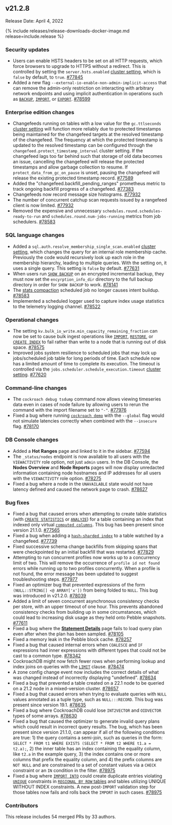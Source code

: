 ## v21.2.8

Release Date: April 4, 2022

{% include releases/release-downloads-docker-image.md release=include.release %}

<h3 id="v21-2-8-security-updates">Security updates</h3>

- Users can enable HSTS headers to be set on all HTTP requests, which force browsers to upgrade to HTTPS without a redirect. This is controlled by setting the `server.hsts.enabled` [cluster setting](../v21.2/cluster-settings.html), which is `false` by default, to `true`. [#77845][#77845]
- Added a new flag `--external-io-enable-non-admin-implicit-access` that can remove the admin-only restriction on interacting with arbitrary network endpoints and using implicit authentication in operations such as [`BACKUP`](../v21.2/backup.html), [`IMPORT`](../v21.2/import.html), or [`EXPORT`](../v21.2/export.html). [#78599][#78599]

<h3 id="v21-2-8-enterprise-edition-changes">Enterprise edition changes</h3>

- Changefeeds running on tables with a low value for the `gc.ttlseconds` [cluster setting](../v21.2/cluster-settings.html) will function more reliably due to protected timestamps being maintained for the changefeed targets at the resolved timestamp of the changefeed. The frequency at which the protected timestamp is updated to the resolved timestamp can be configured through the `changefeed.protect_timestamp_interval` cluster setting. If the changefeed lags too far behind such that storage of old data becomes an issue, cancelling the changefeed will release the protected timestamps and allow garbage collection to resume. If `protect_data_from_gc_on_pause` is unset, pausing the changefeed will release the existing protected timestamp record. [#77589][#77589]
- Added the "changefeed.backfill_pending_ranges" prometheus metric to track ongoing backfill progress of a changefeed. [#77383][#77383]
- Changefeeds now record message size histograms. [#77932][#77932]
- The number of concurrent catchup scan requests issued by a rangefeed client is now limited. [#77932][#77932]
- Removed the expensive and unnecessary `schedules.round.schedules-ready-to-run` and `schedules.round.num-jobs-running` metrics from job schedulers. [#78583][#78583]

<h3 id="v21-2-8-sql-language-changes">SQL language changes</h3>

- Added a `sql.auth.resolve_membership_single_scan.enabled` [cluster setting](../v21.2/cluster-settings.html), which changes the query for an internal role membership cache. Previously the code would recursively look up each role in the membership hierarchy, leading to multiple queries. With the setting on, it uses a single query. This setting is `false` by default. [#77631][#77631]
- When users run [`SHOW BACKUP`](../v21.2/show-backup.html) on an encrypted incremental backup, they must now set the `encyrption_info_dir` directory to the full backup directory in order for `SHOW BACKUP` to work. [#78141][#78141]
- The [stats compaction](../v21.2/cost-based-optimizer.html#table-statistics) scheduled job no longer causes intent buildup. [#78583][#78583]
- Implemented a scheduled logger used to capture index usage statistics to the telemetry logging channel. [#78522][#78522]

<h3 id="v21-2-8-operational-changes">Operational changes</h3>

- The setting `kv.bulk_io_write.min_capacity_remaining_fraction` can now be set to cause bulk ingest operations like [`IMPORT`](../v21.2/import.html), [`RESTORE`](../v21.2/restore.html), or [`CREATE INDEX`](../v21.2/create-index.html) to fail rather than write to a node that is running out of disk space. [#78575][#78575]
- Improved jobs system resilience to scheduled jobs that may lock up jobs/scheduled job table for long periods of time. Each schedule now has a limited amount of time to complete its execution. The timeout is controlled via the `jobs.scheduler.schedule_execution.timeout` [cluster setting](../v21.2/cluster-settings.html). [#77620][#77620]


<h3 id="v21-2-8-command-line-changes">Command-line changes</h3>

- The `cockroach debug tsdump` command now allows viewing timeseries data even in cases of node failure by allowing users to rerun the command with the import filename set to `"-"`. [#77976][#77976]
- Fixed a bug where running [`cockroach demo`](../v21.2/cockroach-demo.html) with the `--global` flag would not simulate latencies correctly when combined with the `--insecure` flag. [#78170][#78170]

<h3 id="v21-2-8-db-console-changes">DB Console changes</h3>

- Added a **Hot Ranges** page and linked to it in the sidebar. [#77594][#77594]
- The `_status/nodes` endpoint is now available to all users with the `VIEWACTIVITY` role option, not just `admin` users. In the DB Console, the **Nodes Overview** and **Node Reports** pages will now display unredacted information containing node hostnames and IP addresses for all users with the `VIEWACTIVITY` role option. [#78275][#78275]
- Fixed a bug where a node in the `UNAVAILABLE` state would not have latency defined and caused the network page to crash. [#78627][#78627]

<h3 id="v21-2-8-bug-fixes">Bug fixes</h3>

- Fixed a bug that caused errors when attempting to create table statistics (with [`CREATE STATISTICS`](../v21.2/create-statistics.html) or [`ANALYZE`](../v21.2/explain-analyze.html)) for a table containing an index that indexed only virtual [`computed columns`](../v21.2/computed-columns.html). This bug has been present since version 21.1.0. [#77565][#77565]
- Fixed a bug when adding a [`hash-sharded index`](../v21.2/hash-sharded-indexes.html) to a table watched by a changefeed. [#77739][#77739]
- Fixed successive schema change backfills from skipping spans that were checkpointed by an initial backfill that was restarted. [#77829][#77829]
- Attempting to run concurrent profiles now works up to a concurrency limit of two. This will remove the occurrence of `profile id not found` errors while running up to two profiles concurrently. When a profile is not found, the error message has been updated to suggest troubleshooting steps. [#77977][#77977]
- Fixed an optimizer bug that prevented expressions of the form `(NULL::STRING[] <@ ARRAY['x'])` from being folded to `NULL`. This bug was introduced in v21.2.0. [#78039][#78039]
- Added a limit of seven concurrent asynchronous consistency checks per store, with an upper timeout of one hour. This prevents abandoned consistency checks from building up in some circumstances, which could lead to increasing disk usage as they held onto Pebble snapshots. [#77611][#77611]
- Fixed a bug where the [**Statement Details**](../v21.2/ui-statements-page.html#statement-details-page) page fails to load query plan even after when the plan has been sampled. [#78105][#78105]
- Fixed a memory leak in the Pebble block cache. [#78257][#78257]
- Fixed a bug that caused internal errors when `COALESCE` and `IF` expressions had inner expressions with different types that could not be cast to a common type. [#78342][#78342]
- CockroachDB might now fetch fewer rows when performing lookup and index joins on queries with the [`LIMIT`](../v21.2/limit-offset.html#limit) clause. [#78474][#78474]
- A zone config change event now includes the correct details of what was changed instead of incorrectly displaying "undefined". [#78634][#78634]
- Fixed a bug that prevented a table created on a 22.1 node to be queried on a 21.2 node in a mixed-version cluster. [#78657][#78657]
- Fixed a bug that caused errors when trying to evaluate queries with `NULL` values annotated as a tuple type, such as `NULL:::RECORD`. This bug was present since version 19.1. [#78635][#78635]
- Fixed a bug where CockroachDB could lose `INT2VECTOR` and `OIDVECTOR` types of some arrays. [#78630][#78630]
- Fixed a bug that caused the optimizer to generate invalid query plans which could result in incorrect query results. The bug, which has been present since version 21.1.0, can appear if all of the following conditions are true: 1) the query contains a semi-join, such as queries in the form: `SELECT * FROM t1 WHERE EXISTS (SELECT * FROM t2 WHERE t1.a = t2.a);`, 2) the inner table has an index containing the equality column, like `t2.a` in the example query, 3) the index contains one or more columns that prefix the equality column, and 4) the prefix columns are `NOT NULL` and are constrained to a set of constant values via a `CHECK` constraint or an `IN` condition in the filter. [#78975][#78975]
- Fixed a bug where [`IMPORT INTO`](../v21.2/import-into.html) could create duplicate entries violating [`UNIQUE`](../v21.2/unique.html) constraints in [`REGIONAL BY ROW` tables](../v21.2/multiregion-overview.html#regional-by-row-tables) and tables utilizing UNIQUE WITHOUT INDEX constraints. A new post-`IMPORT` validation step for those tables now fails and rolls back the `IMPORT` in such cases. [#78975][#78975]

<h3 id="v21-2-8-contributors">Contributors</h3>

This release includes 54 merged PRs by 33 authors.

[#77383]: https://github.com/cockroachdb/cockroach/pull/77383
[#77551]: https://github.com/cockroachdb/cockroach/pull/77551
[#77565]: https://github.com/cockroachdb/cockroach/pull/77565
[#77589]: https://github.com/cockroachdb/cockroach/pull/77589
[#77594]: https://github.com/cockroachdb/cockroach/pull/77594
[#77611]: https://github.com/cockroachdb/cockroach/pull/77611
[#77620]: https://github.com/cockroachdb/cockroach/pull/77620
[#77631]: https://github.com/cockroachdb/cockroach/pull/77631
[#77739]: https://github.com/cockroachdb/cockroach/pull/77739
[#77829]: https://github.com/cockroachdb/cockroach/pull/77829
[#77845]: https://github.com/cockroachdb/cockroach/pull/77845
[#77932]: https://github.com/cockroachdb/cockroach/pull/77932
[#77976]: https://github.com/cockroachdb/cockroach/pull/77976
[#77977]: https://github.com/cockroachdb/cockroach/pull/77977
[#78039]: https://github.com/cockroachdb/cockroach/pull/78039
[#78105]: https://github.com/cockroachdb/cockroach/pull/78105
[#78141]: https://github.com/cockroachdb/cockroach/pull/78141
[#78170]: https://github.com/cockroachdb/cockroach/pull/78170
[#78253]: https://github.com/cockroachdb/cockroach/pull/78253
[#78257]: https://github.com/cockroachdb/cockroach/pull/78257
[#78275]: https://github.com/cockroachdb/cockroach/pull/78275
[#78342]: https://github.com/cockroachdb/cockroach/pull/78342
[#78474]: https://github.com/cockroachdb/cockroach/pull/78474
[#78522]: https://github.com/cockroachdb/cockroach/pull/78522
[#78575]: https://github.com/cockroachdb/cockroach/pull/78575
[#78583]: https://github.com/cockroachdb/cockroach/pull/78583
[#78599]: https://github.com/cockroachdb/cockroach/pull/78599
[#78627]: https://github.com/cockroachdb/cockroach/pull/78627
[#78630]: https://github.com/cockroachdb/cockroach/pull/78630
[#78634]: https://github.com/cockroachdb/cockroach/pull/78634
[#78635]: https://github.com/cockroachdb/cockroach/pull/78635
[#78657]: https://github.com/cockroachdb/cockroach/pull/78657
[#78975]: https://github.com/cockroachdb/cockroach/pull/78975
[09fa57587]: https://github.com/cockroachdb/cockroach/commit/09fa57587
[5c37418e6]: https://github.com/cockroachdb/cockroach/commit/5c37418e6
